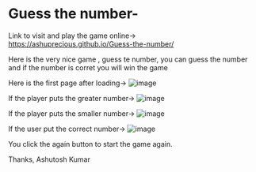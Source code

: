 # Guess the number-

Link to visit and play the game online->
https://ashuprecious.github.io/Guess-the-number/

Here is the very nice game , guess te number, you can guess the number and if the number is corret you will win the game

Here is the first page after loading->
![image](https://user-images.githubusercontent.com/48045926/196847040-25e0749b-47ae-41e6-8bc3-b5dc0b054c4b.png)

If the player puts the greater number->
![image](https://user-images.githubusercontent.com/48045926/196847144-35bfb710-d7ab-43e0-90f1-9a281fdbb66d.png)

If the player puts the smaller number->
![image](https://user-images.githubusercontent.com/48045926/196847244-d09dc63b-bc60-4132-a140-339ea4bcd9a4.png)

If the user put the correct number->
![image](https://user-images.githubusercontent.com/48045926/196847350-94adea96-2fc0-4862-8d26-9a75622abb94.png)

You click the again button to start the game again.

Thanks,
Ashutosh Kumar
